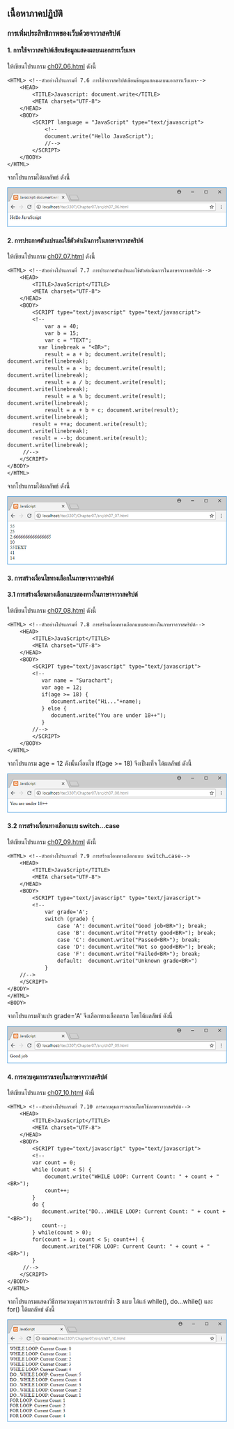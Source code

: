 ## เนื้อหาภาคปฏิบัติ
### การเพิ่มประสิทธิภาพของเว็บด้วยจาวาสคริปต์

#### 1. การใช้จาวาสคริปต์เขียนข้อมูลแสดงผลบนเอกสารเว็บเพจ

ให้เขียนโปรแกรม [ch07_06.html](src/ch07_06.html) ดังนี้

```
<HTML> <!--ตัวอย่างโปรแกรมที่ 7.6 การใช้จาวาสคริปต์เขียนข้อมูลแสดงผลบนเอกสารเว็บเพจ-->
    <HEAD>
        <TITLE>Javascript: document.write</TITLE>
        <META charset="UTF-8">
    </HEAD>
    <BODY>
        <SCRIPT language = "JavaScript" type="text/javascript">
            <!-- 
            document.write("Hello JavaScript"); 
            //-->
        </SCRIPT>
    </BODY>
</HTML>
```

จากโปรแกรมได้ผลลัพธ์ ดังนี้

<img src=output/ch07_06.png>

#### 2. การประกาศตัวแปรและใช้ตัวดำเนินการในภาษาจาวาสคริปต์

ให้เขียนโปรแกรม [ch07_07.html](src/ch07_07.html) ดังนี้

```
<HTML> <!--ตัวอย่างโปรแกรมที่ 7.7 การประกาศตัวแปรและใช้ตัวดำเนินการในภาษาจาวาสคริปต์-->
    <HEAD>
        <TITLE>JavaScript</TITLE>
        <META charset="UTF-8">
    </HEAD>
    <BODY>
        <SCRIPT type="text/javascript" type="text/javascript">
        <!--
            var a = 40;
            var b = 15;
            var c = "TEXT";
          var linebreak = "<BR>";
            result = a + b; document.write(result); document.write(linebreak);
            result = a - b; document.write(result); document.write(linebreak);
            result = a / b; document.write(result); document.write(linebreak);
            result = a % b; document.write(result); document.write(linebreak);
            result = a + b + c; document.write(result); document.write(linebreak);
        result = ++a; document.write(result); document.write(linebreak);
        result = --b; document.write(result); document.write(linebreak);
     //-->
    </SCRIPT>
</BODY>
</HTML> 
```

จากโปรแกรมได้ผลลัพธ์ ดังนี้

<img src=output/ch07_07.png>

#### 3. การสร้างเงื่อนไขทางเลือกในภาษาจาวาสคริปต์
#### 3.1 การสร้างเงื่อนทางเลือกแบบสองทางในภาษาจาวาสคริปต์

ให้เขียนโปรแกรม [ch07_08.html](src/ch07_08.html) ดังนี้

```
<HTML> <!--ตัวอย่างโปรแกรมที่ 7.8 การสร้างเงื่อนทางเลือกแบบสองทางในภาษาจาวาสคริปต์-->
    <HEAD>
        <TITLE>JavaScript</TITLE>
        <META charset="UTF-8">
    </HEAD>
    <BODY>
        <SCRIPT type="text/javascript" type="text/javascript">
        <!--
           var name = "Surachart";
           var age = 12;
           if(age >= 18) {
              document.write("Hi..."+name);
           } else {
              document.write("You are under 18++");
           }
        //-->
        </SCRIPT>
    </BODY>
</HTML>
```

จากโปรแกรม age = 12 ดังนั้นเงื่อนไข if(age >= 18) จึงเป็นเท็จ ได้ผลลัพธ์ ดังนี้

<img src=output/ch07_08.png>

#### 3.2 การสร้างเงื่อนทางเลือกแบบ switch…case

ให้เขียนโปรแกรม [ch07_09.html](src/ch07_09.html) ดังนี้

```
<HTML> <!--ตัวอย่างโปรแกรมที่ 7.9 การสร้างเงื่อนทางเลือกแบบ switch…case-->
    <HEAD>
        <TITLE>JavaScript</TITLE>
        <META charset="UTF-8">
    </HEAD>
    <BODY>
        <SCRIPT type="text/javascript" type="text/javascript">
        <!--
            var grade='A';
            switch (grade) {
                case 'A': document.write("Good job<BR>"); break;
                case 'B': document.write("Pretty good<BR>"); break;
                case 'C': document.write("Passed<BR>"); break;
                case 'D': document.write("Not so good<BR>"); break;
                case 'F': document.write("Failed<BR>"); break;
                default:  document.write("Unknown grade<BR>")
            }
    //-->
    </SCRIPT>
</BODY>
</HTML>
<BODY>    
```

จากโปรแกรมตัวแปร grade='A' จึงเลือกทางเลือกแรก โดยได้ผลลัพธ์ ดังนี้

<img src=output/ch07_09.png>

#### 4. การควบคุมการวนรอบในภาษาจาวาสคริปต์

ให้เขียนโปรแกรม [ch07_10.html](src/ch07_10.html) ดังนี้

```
<HTML> <!--ตัวอย่างโปรแกรมที่ 7.10 การควบคุมการวนรอบโดยใช้ภาษาจาวาสคริปต์-->
    <HEAD>
        <TITLE>JavaScript</TITLE>
        <META charset="UTF-8">
    </HEAD>
    <BODY>
        <SCRIPT type="text/javascript" type="text/javascript">
        <!--
        var count = 0;
        while (count < 5) {
            document.write("WHILE LOOP: Current Count: " + count + "<BR>");
            count++;
        }
        do {
           document.write("DO...WHILE LOOP: Current Count: " + count + "<BR>");
           count--;
        } while(count > 0);
        for(count = 1; count < 5; count++) {
           document.write("FOR LOOP: Current Count: " + count + "<BR>");
        }
     //-->
    </SCRIPT>
</BODY>
</HTML>  
```

จากโปรแกรมแสดงวิธีการควบคุมการวนรอบทำซ้ำ 3 แบบ ได้แก่ while(), do...while() และ for() ได้ผลลัพธ์ ดังนี้

<img src=output/ch07_10.png>
